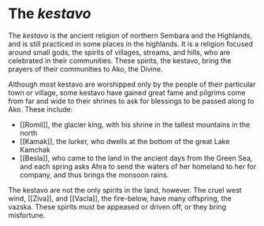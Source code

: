 # The *kestavo*
The *kestavo* is the ancient religion of northern Sembara and the Highlands, and is still practiced in some places in the highlands. It is a religion focused around small gods, the spirits of villages, streams, and hills, who are celebrated in their communities. These spirits, the kestavo, bring the prayers of their communities to Ako, the Divine. 

Although most kestavo are worshipped only by the people of their particular town or village, some kestavo have gained great fame and pilgrims come from far and wide to their shrines to ask for blessings to be passed along to Ako. These include:

* [[Romil]], the glacier king, with his shrine in the tallest mountains in the north
* [[Kamak]], the lurker, who dwells at the bottom of the great Lake Kamchak
* [[Besla]], who came to the land in the ancient days from the Green Sea, and each spring asks Ahra to send the waters of her homeland to her for company, and thus brings the monsoon rains.

The kestavo are not the only spirits in the land, however. The cruel west wind, [[Ziva]], and [[Vacla]], the fire-below, have many offspring, the vazska. These spirits must be appeased or driven off, or they bring misfortune.


